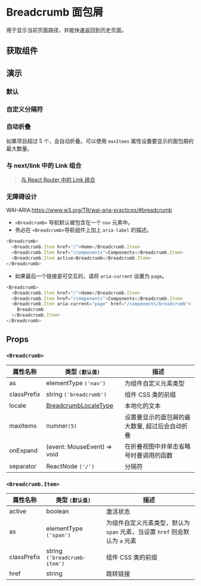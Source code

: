 # Breadcrumb 面包屑

用于显示当前页面路径，并能快速返回到历史页面。

## 获取组件

<!--{include:(components/breadcrumb/fragments/import.md)}-->

## 演示

### 默认

<!--{include:`basic.md`}-->

### 自定义分隔符

<!--{include:`separator.md`}-->

### 自动折叠

如果项目超过 5 个，会自动折叠。可以使用 `maxItems` 属性设置要显示的面包屑的最大数量。

<!--{include:`max-items.md`}-->

### 与 next/link 中的 Link 组合

<!--{include:`with-router.md`}-->

> [与 React Router 中的 Link 组合](/zh/guide/composition/#react-router-dom)

### 无障碍设计

WAI-ARIA:https://www.w3.org/TR/wai-aria-practices/#breadcrumb

- `<Breadcrumb>` 导航默认被包含在一个 `nav` 元素中。
- 务必在 `<Breadcrumb>`导航组件上加上 `aria-label` 的描述。

```js
<Breadcrumb>
  <Breadcrumb.Item href="/">Home</Breadcrumb.Item>
  <Breadcrumb.Item href="/components">Components</Breadcrumb.Item>
  <Breadcrumb.Item active>Breadcrumb</Breadcrumb.Item>
</Breadcrumb>
```

- 如果最后一个链接是可交互的，请将 `aria-current` 设置为 `page`。

```js
<Breadcrumb>
  <Breadcrumb.Item href="/">Home</Breadcrumb.Item>
  <Breadcrumb.Item href="/components">Components</Breadcrumb.Item>
  <Breadcrumb.Item aria-current="page" href="/components/breadcrumb">
    Breadcrumb
  </Breadcrumb.Item>
</Breadcrumb>
```

## Props

### `<Breadcrumb>`

| 属性名称    | 类型 `(默认值)`                                    | 描述                                           |
| ----------- | -------------------------------------------------- | ---------------------------------------------- |
| as          | elementType `('nav')`                              | 为组件自定义元素类型                           |
| classPrefix | string `('breadcrumb')`                            | 组件 CSS 类的前缀                              |
| locale      | [BreadcrumbLocaleType](/zh/guide/i18n/#breadcrumb) | 本地化的文本                                   |
| maxItems    | numner`(5)`                                        | 设置要显示的面包屑的最大数量, 超过后会自动折叠 |
| onExpand    | (event: MouseEvent) => void                        | 在折叠视图中并单击省略号时要调用的函数         |
| separator   | ReactNode `('/')`                                  | 分隔符                                         |

### `<Breadcrumb.Item>`

| 属性名称    | 类型 `(默认值)`              | 描述                                                                        |
| ----------- | ---------------------------- | --------------------------------------------------------------------------- |
| active      | boolean                      | 激活状态                                                                    |
| as          | elementType `('span')`       | 为组件自定义元素类型，默认为 `span` 元素，当设置 `href` 则会默认为 `a` 元素 |
| classPrefix | string `('breadcrumb-item')` | 组件 CSS 类的前缀                                                           |
| href        | string                       | 跳转链接                                                                    |
